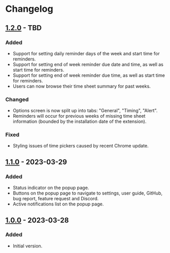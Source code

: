 # Changelog

## [1.2.0] - TBD

### Added

- Support for setting daily reminder days of the week and start time for reminders.
- Support for setting end of week reminder due date and time, as well as start time for reminders.
- Support for setting end of week reminder due time, as well as start time for reminders.
- Users can now browse their time sheet summary for past weeks.

### Changed

- Options screen is now split up into tabs: "General", "Timing", "Alert".
- Reminders will occur for previous weeks of missing time sheet information (bounded by the installation date of the extension).

### Fixed

- Styling issues of time pickers caused by recent Chrome update.

## [1.1.0] - 2023-03-29

### Added

- Status indicator on the popup page.
- Buttons on the popup page to navigate to settings, user guide, GitHub, bug report, feature request and Discord.
- Active notifications list on the popup page.

## [1.0.0] - 2023-03-28

### Added

- Initial version.

[1.2.0]: https://github.com/ClockStorm/clockstorm/compare/1.1.0...main
[1.1.0]: https://github.com/ClockStorm/clockstorm/compare/1.0.0...1.1.0
[1.0.0]: https://github.com/ClockStorm/clockstorm/tree/1.0.0
